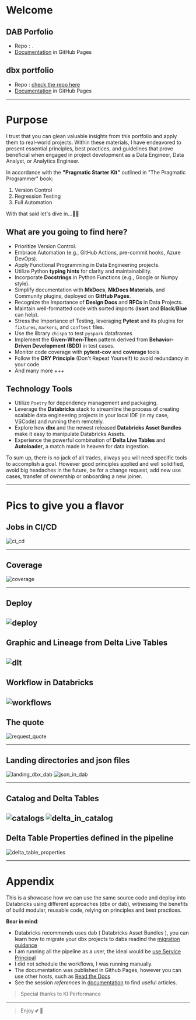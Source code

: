 # Welcome

## DAB Porfolio
- Repo : `.`
- [Documentation](https://doug-pires.github.io/quotes_dab/) in GitHub Pages

## dbx portfolio
- Repo : [ check the repo here](https://github.com/doug-pires/quotes_dbx)
- [Documentation](https://doug-pires.github.io/quotes_dbx/) in GitHub Pages



---

# Purpose

I trust that you can glean valuable insights from this portfolio and apply them to real-world projects. Within these materials, I have endeavored to present essential principles, best practices, and guidelines that prove beneficial when engaged in project development as a Data Engineer, Data Analyst, or Analytics Engineer.

In accordance with the **"Pragmatic Starter Kit"** outlined in "The Pragmatic Programmer" book:
1. Version Control
2. Regression Testing
3. Full Automation

With that said let's dive in...🏊‍♂️

## What are you going to find here?

- Prioritize Version Control.
- Embrace Automation (e.g., GitHub Actions, pre-commit hooks, Azure DevOps).
- Apply Functional Programming in Data Engineering projects.
- Utilize Python **typing hints** for clarity and maintainability.
- Incorporate **Docstrings** in Python Functions (e.g., Google or Numpy style).
- Simplify documentation with **MkDocs**, **MkDocs Materials**, and Community plugins, deployed on **GitHub Pages**.
- Recognize the Importance of **Design Docs** and **RFCs** in Data Projects.
- Maintain well-formatted code with sorted imports (**Isort** and **Black**/**Blue** can help).
- Stress the Importance of Testing, leveraging **Pytest** and its plugins for `fixtures`, `markers`, and `conftest` files.
- Use the library `chispa` to test `pyspark` dataframes
- Implement the **Given-When-Then** pattern derived from **Behavior-Driven Development (BDD)** in test cases.
- Monitor code coverage with **pytest-cov** and **coverage** tools.
- Follow the **DRY Principle** (Don't Repeat Yourself) to avoid redundancy in your code.
- And many more +++

## Technology Tools

- Utilize `Poetry` for dependency management and packaging.
- Leverage the **Databricks** stack to streamline the process of creating scalable data engineering projects in your local IDE (in my case, VSCode) and running them remotely.
- Explore how **dbx** and the newest released **Databricks Asset Bundles** make it easy to manipulate Databricks Assets.
- Experience the powerful combination of **Delta Live Tables** and **Autoloader**, a match made in heaven for data ingestion.


To sum up, there is no jack of all trades, always you will need specific tools to accomplish a goal.
However good principles applied and well solidified, avoid big headaches in the future, be for a change request, add new use cases, transfer of ownership or onboarding a new joiner.


---

# Pics to give you a flavor

## Jobs in CI/CD

![ci_cd](./docs/assets/ci_cd.png)

---
## Coverage
![coverage](./docs/assets/coverage.png)

---
## Deploy
![deploy](./docs/assets/deploy.png)
---
## Graphic and Lineage from Delta Live Tables
![dlt](./docs/assets/delta_live_tables.png)
---
## Workflow in Databricks
![workflows](./docs/assets/workflow.png)
---
## The quote
![request_quote](./docs/assets/extract_quote.png)

---
## Landing directories and json files
![landing_dbx_dab](./docs/assets/landing_dbx_dab.png)
![json_in_dab](./docs/assets/json_quotes_dab.png)

---
## Catalog and Delta Tables
![catalogs](./docs/assets/catalogs.png)
![delta_in_catalog](./docs/assets/quotes_dab.png)
---
## Delta Table Properties defined in the pipeline
![delta_table_properties](./docs/assets/delta_properties.png)

---

# Appendix

This is a showcase how we can use the same source code and deploy into Databricks using different approaches (dbx or dab), witnessing the benefits of build modular, reusable code, relying on principles and best practices.

**Bear in mind**:
- Databricks recommends uses dab ( Databricks Asset Bundles ), you can learn how to migrate your dbx projects to dabs readind the [migration guidance](https://docs.databricks.com/en/archive/dev-tools/dbx/dbx-migrate.html)
- I am running all the pipeline as a user, the ideal would be [use Service Principal](https://medium.com/@abraham.pabbathi/automating-jobs-in-azure-databricks-with-service-principals-2e847d107961)
- I did not schedule the workflows, I was running manually.
- The documentation was published in Github Pages, however you can use other hosts, such as [Read the Docs](https://docs.readthedocs.io/en/stable/tutorial/index.html)
- See the session *references* in [documentation](https://doug-pires.github.io/quotes_dab/) to find useful articles.


> Special thanks to KI Performance
---

> Enjoy  💕 💞
